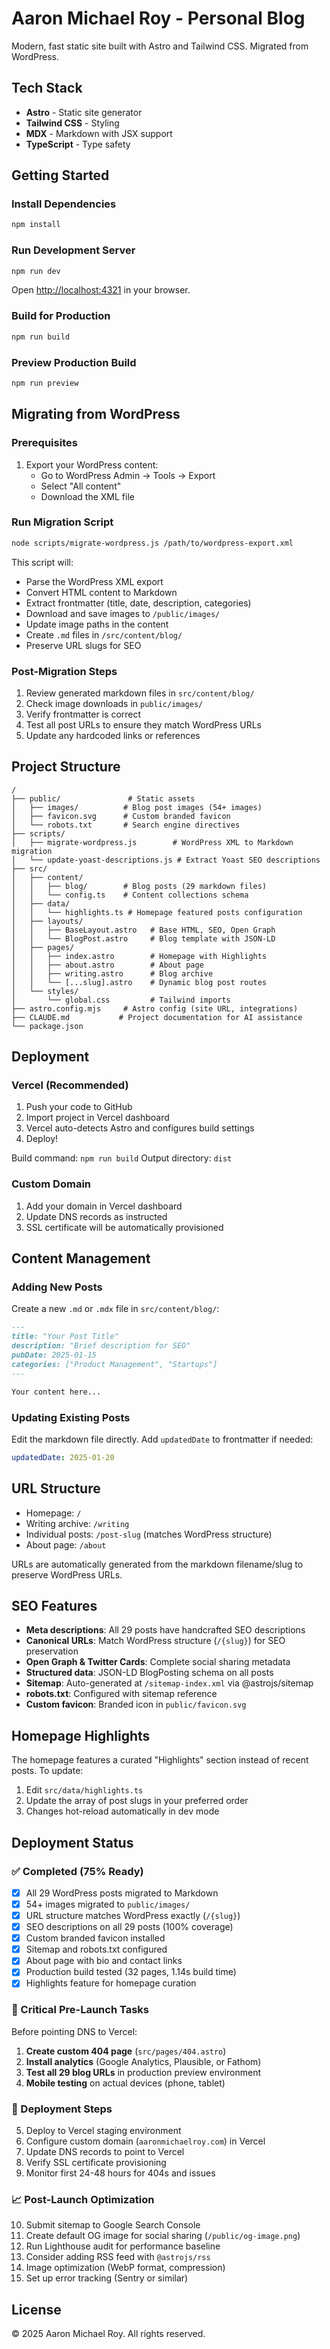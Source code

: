 # Aaron Michael Roy - Personal Blog

Modern, fast static site built with Astro and Tailwind CSS. Migrated from WordPress.

## Tech Stack

- **Astro** - Static site generator
- **Tailwind CSS** - Styling
- **MDX** - Markdown with JSX support
- **TypeScript** - Type safety

## Getting Started

### Install Dependencies

```bash
npm install
```

### Run Development Server

```bash
npm run dev
```

Open [http://localhost:4321](http://localhost:4321) in your browser.

### Build for Production

```bash
npm run build
```

### Preview Production Build

```bash
npm run preview
```

## Migrating from WordPress

### Prerequisites

1. Export your WordPress content:
   - Go to WordPress Admin → Tools → Export
   - Select "All content"
   - Download the XML file

### Run Migration Script

```bash
node scripts/migrate-wordpress.js /path/to/wordpress-export.xml
```

This script will:
- Parse the WordPress XML export
- Convert HTML content to Markdown
- Extract frontmatter (title, date, description, categories)
- Download and save images to `/public/images/`
- Update image paths in the content
- Create `.md` files in `/src/content/blog/`
- Preserve URL slugs for SEO

### Post-Migration Steps

1. Review generated markdown files in `src/content/blog/`
2. Check image downloads in `public/images/`
3. Verify frontmatter is correct
4. Test all post URLs to ensure they match WordPress URLs
5. Update any hardcoded links or references

## Project Structure

```
/
├── public/               # Static assets
│   ├── images/          # Blog post images (54+ images)
│   ├── favicon.svg      # Custom branded favicon
│   └── robots.txt       # Search engine directives
├── scripts/
│   ├── migrate-wordpress.js        # WordPress XML to Markdown migration
│   └── update-yoast-descriptions.js # Extract Yoast SEO descriptions
├── src/
│   ├── content/
│   │   ├── blog/        # Blog posts (29 markdown files)
│   │   └── config.ts    # Content collections schema
│   ├── data/
│   │   └── highlights.ts # Homepage featured posts configuration
│   ├── layouts/
│   │   ├── BaseLayout.astro   # Base HTML, SEO, Open Graph
│   │   └── BlogPost.astro     # Blog template with JSON-LD
│   ├── pages/
│   │   ├── index.astro        # Homepage with Highlights
│   │   ├── about.astro        # About page
│   │   ├── writing.astro      # Blog archive
│   │   └── [...slug].astro    # Dynamic blog post routes
│   └── styles/
│       └── global.css         # Tailwind imports
├── astro.config.mjs     # Astro config (site URL, integrations)
├── CLAUDE.md           # Project documentation for AI assistance
└── package.json
```

## Deployment

### Vercel (Recommended)

1. Push your code to GitHub
2. Import project in Vercel dashboard
3. Vercel auto-detects Astro and configures build settings
4. Deploy!

Build command: `npm run build`
Output directory: `dist`

### Custom Domain

1. Add your domain in Vercel dashboard
2. Update DNS records as instructed
3. SSL certificate will be automatically provisioned

## Content Management

### Adding New Posts

Create a new `.md` or `.mdx` file in `src/content/blog/`:

```markdown
---
title: "Your Post Title"
description: "Brief description for SEO"
pubDate: 2025-01-15
categories: ["Product Management", "Startups"]
---

Your content here...
```

### Updating Existing Posts

Edit the markdown file directly. Add `updatedDate` to frontmatter if needed:

```yaml
updatedDate: 2025-01-20
```

## URL Structure

- Homepage: `/`
- Writing archive: `/writing`
- Individual posts: `/post-slug` (matches WordPress structure)
- About page: `/about`

URLs are automatically generated from the markdown filename/slug to preserve WordPress URLs.

## SEO Features

- **Meta descriptions**: All 29 posts have handcrafted SEO descriptions
- **Canonical URLs**: Match WordPress structure (`/{slug}`) for SEO preservation
- **Open Graph & Twitter Cards**: Complete social sharing metadata
- **Structured data**: JSON-LD BlogPosting schema on all posts
- **Sitemap**: Auto-generated at `/sitemap-index.xml` via @astrojs/sitemap
- **robots.txt**: Configured with sitemap reference
- **Custom favicon**: Branded icon in `public/favicon.svg`

## Homepage Highlights

The homepage features a curated "Highlights" section instead of recent posts. To update:

1. Edit `src/data/highlights.ts`
2. Update the array of post slugs in your preferred order
3. Changes hot-reload automatically in dev mode

## Deployment Status

### ✅ Completed (75% Ready)
- [x] All 29 WordPress posts migrated to Markdown
- [x] 54+ images migrated to `public/images/`
- [x] URL structure matches WordPress exactly (`/{slug}`)
- [x] SEO descriptions on all 29 posts (100% coverage)
- [x] Custom branded favicon installed
- [x] Sitemap and robots.txt configured
- [x] About page with bio and contact links
- [x] Production build tested (32 pages, 1.14s build time)
- [x] Highlights feature for homepage curation

### 🔲 Critical Pre-Launch Tasks

Before pointing DNS to Vercel:

1. **Create custom 404 page** (`src/pages/404.astro`)
2. **Install analytics** (Google Analytics, Plausible, or Fathom)
3. **Test all 29 blog URLs** in production preview environment
4. **Mobile testing** on actual devices (phone, tablet)

### 🚀 Deployment Steps

5. Deploy to Vercel staging environment
6. Configure custom domain (`aaronmichaelroy.com`) in Vercel
7. Update DNS records to point to Vercel
8. Verify SSL certificate provisioning
9. Monitor first 24-48 hours for 404s and issues

### 📈 Post-Launch Optimization

10. Submit sitemap to Google Search Console
11. Create default OG image for social sharing (`/public/og-image.png`)
12. Run Lighthouse audit for performance baseline
13. Consider adding RSS feed with `@astrojs/rss`
14. Image optimization (WebP format, compression)
15. Set up error tracking (Sentry or similar)

## License

© 2025 Aaron Michael Roy. All rights reserved.
